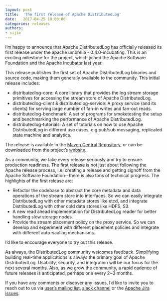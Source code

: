 ```yaml
---
layout: post
title:  'The first release of Apache DistributedLog'
date:   2017-04-25 10:00:00
categories: releases
authors:
- sijie
---
```


I’m happy to announce that Apache DistributedLog has officially released its first release under the apache umbrella - 0.4.0-incubating.
This is an exciting milestone for the project, which joined the Apache Software Foundation and the Apache Incubator last year.

This release publishes the first set of Apache DistributedLog binaries and source code, making them generally available to the community.
This initial release includes:

- distributedlog-core: A core library that provides the log stream storage primitives for accessing the stream store of Apache DistributedLog. 
- distributedlog-client & distributedlog-service: A proxy service (and its clients) for serving large number of fan-in writes and fan-out reads.
- distributedlog-benchmark: A set of programs for smoketesting the setup and benchmarking the performance of Apache DistributedLog.
- distributedlog-tutorials: A set of tutorials on how to use Apache DistributedLog in different use cases, e.g pub/sub messaging, replicated state machine and analytics.

The release is available in the [Maven Central Repository](https://search.maven.org/#search%7Cga%7C1%7Corg.apache.distributedlog),
or can be downloaded from the project’s [website](https://distributedlog.incubator.apache.org/docs/latest/start/download). 

As a community, we take every release seriously and try to ensure production readiness.
The first release is not just about following the Apache release process, i.e. creating a release and getting signoff from the Apache Software
Foundation--there is also tons of technical progress. The highlights of the first release are:

- Refactor the codebase to abstract the core metadata and data operations of the stream store into interfaces.
  So we can easily integrate DistributedLog with other metadata stores like etcd, and integrate DistributedLog with other cold data stores like HDFS, S3.
- A new read ahead implementation for DistributedLog reader for better handling slow storage nodes.
- Provide the stream placement policy on the proxy service. So we can develop and experiment with different placement policies and integrate
  with different auto-scaling mechanisms.

I’d like to encourage everyone to try out this release. 

As always, the DistributedLog community welcomes feedback. Simplifying building real-time applications is always the primary goal of Apache DistributedLog.
Usability, security, and integration will be our focus for the next several months.  Also, as we grow the community, a rapid cadence of future releases
is anticipated, perhaps one every 2~3 months.

If you have any comments or discover any issues, I’d like to invite you to reach out to us
via [user’s mailing list](https://distributedlog.incubator.apache.org/community/#mailing-lists), [slack channel](https://getdl-slack.herokuapp.com/) or
the [Apache Jira issues](https://issues.apache.org/jira/browse/DL).


